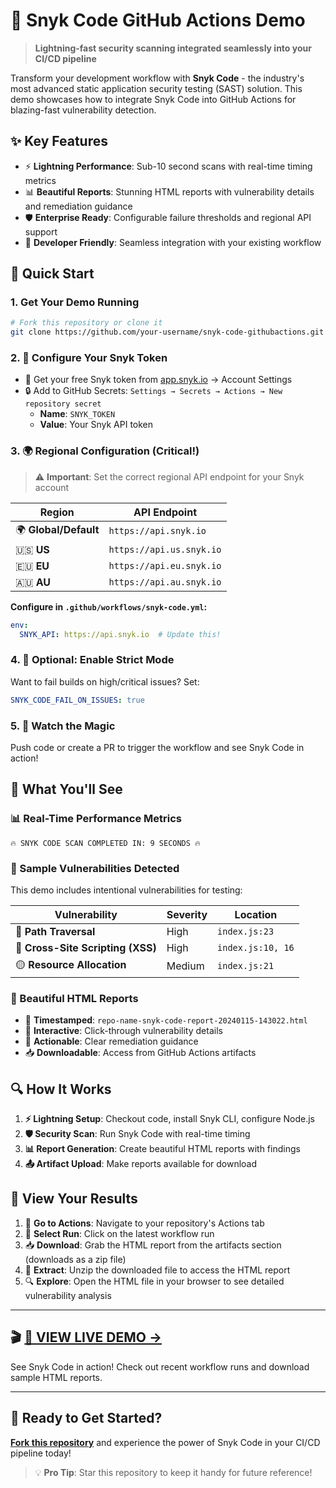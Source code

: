 # 🚀 Snyk Code GitHub Actions Demo

> **Lightning-fast security scanning integrated seamlessly into your CI/CD pipeline**

Transform your development workflow with **Snyk Code** - the industry's most advanced static application security testing (SAST) solution. This demo showcases how to integrate Snyk Code into GitHub Actions for blazing-fast vulnerability detection.

## ✨ Key Features

- ⚡ **Lightning Performance**: Sub-10 second scans with real-time timing metrics
- 📊 **Beautiful Reports**: Stunning HTML reports with vulnerability details and remediation guidance
- 🛡️ **Enterprise Ready**: Configurable failure thresholds and regional API support
- 📱 **Developer Friendly**: Seamless integration with your existing workflow

## 🚀 Quick Start

### 1. Get Your Demo Running
```bash
# Fork this repository or clone it
git clone https://github.com/your-username/snyk-code-githubactions.git
```

### 2. 🔑 Configure Your Snyk Token
- 🌟 Get your free Snyk token from [app.snyk.io](https://app.snyk.io) → Account Settings
- 🔒 Add to GitHub Secrets: `Settings → Secrets → Actions → New repository secret`
  - **Name**: `SNYK_TOKEN`
  - **Value**: Your Snyk API token

### 3. 🌍 Regional Configuration (Critical!)
> ⚠️ **Important**: Set the correct regional API endpoint for your Snyk account

| Region | API Endpoint |
|--------|-------------|
| 🌍 **Global/Default** | `https://api.snyk.io` |
| 🇺🇸 **US** | `https://api.us.snyk.io` |
| 🇪🇺 **EU** | `https://api.eu.snyk.io` |
| 🇦🇺 **AU** | `https://api.au.snyk.io` |

**Configure in `.github/workflows/snyk-code.yml`:**
```yaml
env:
  SNYK_API: https://api.snyk.io  # Update this!
```

### 4. 🔧 Optional: Enable Strict Mode
Want to fail builds on high/critical issues? Set:
```yaml
SNYK_CODE_FAIL_ON_ISSUES: true
```

### 5. 🎯 Watch the Magic
Push code or create a PR to trigger the workflow and see Snyk Code in action!

## 🎯 What You'll See

### 📊 Real-Time Performance Metrics
```
🔥 SNYK CODE SCAN COMPLETED IN: 9 SECONDS 🔥
```

### 🐛 Sample Vulnerabilities Detected
This demo includes intentional vulnerabilities for testing:

| Vulnerability | Severity | Location |
|---------------|----------|----------|
| 🔴 **Path Traversal** | High | `index.js:23` |
| 🔴 **Cross-Site Scripting (XSS)** | High | `index.js:10, 16` |
| 🟡 **Resource Allocation** | Medium | `index.js:21` |

### 📱 Beautiful HTML Reports
- 📅 **Timestamped**: `repo-name-snyk-code-report-20240115-143022.html`
- 🎨 **Interactive**: Click-through vulnerability details
- 🔧 **Actionable**: Clear remediation guidance
- 📥 **Downloadable**: Access from GitHub Actions artifacts

## 🔍 How It Works

1. **⚡ Lightning Setup**: Checkout code, install Snyk CLI, configure Node.js
2. **🛡️ Security Scan**: Run Snyk Code with real-time timing
3. **📊 Report Generation**: Create beautiful HTML reports with findings
4. **📤 Artifact Upload**: Make reports available for download

## 🎉 View Your Results

1. 🏃 **Go to Actions**: Navigate to your repository's Actions tab
2. 🎯 **Select Run**: Click on the latest workflow run
3. 📥 **Download**: Grab the HTML report from the artifacts section (downloads as a zip file)
4. 📂 **Extract**: Unzip the downloaded file to access the HTML report
5. 🔍 **Explore**: Open the HTML file in your browser to see detailed vulnerability analysis

---

## 🎬 **[👀 VIEW LIVE DEMO →](https://github.com/markusweldon/snyk-code-githubactions/actions)**

See Snyk Code in action! Check out recent workflow runs and download sample HTML reports.

---

## 🚀 Ready to Get Started?

**[Fork this repository](https://github.com/markusweldon/snyk-code-githubactions/fork)** and experience the power of Snyk Code in your CI/CD pipeline today!

> 💡 **Pro Tip**: Star this repository to keep it handy for future reference!